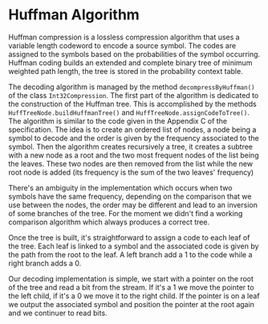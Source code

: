 # Huffman Algorithm #

Huffman compression is a lossless compression algorithm that uses a variable length codeword to encode a source symbol. The codes are assigned to the symbols based on the probabilities of the symbol occurring. Huffman coding builds an extended and complete binary tree of minimum weighted path length, the tree is stored in the probability context table.

The decoding algorithm is managed by the method `decompressByHuffman()` of the class `Int32Compression`. The first part of the algorithm is dedicated to the construction of the Huffman tree. This is accomplished by the methods `HuffTreeNode.buildHuffmanTree()` and `HuffTreeNode.assignCodeToTree()`. The algorithm is similar to the code given in the Appendix C of the specification. The idea is to create an ordered list of nodes, a node being a symbol to decode and the order is given by the frequency associated to the symbol. Then the algorithm creates recursively a tree, it creates a subtree with a new node as a root and the two most frequent nodes of the list being the leaves. These two nodes are then removed from the list while the new root node is added (its frequency is the sum of the two leaves' frequency)

There's an ambiguity in the implementation which occurs when two symbols have the same frequency, depending on the comparison that we use between the nodes, the order may be different and lead to an inversion of some branches of the tree. For the moment we didn't find a working comparison algorithm which always produces a correct tree.

Once the tree is built, it's straightforward to assign a code to each leaf of the tree. Each leaf is linked to a symbol and the associated code is given by the path from the root to the leaf. A left branch add a 1 to the code while a right branch adds a 0.

Our decoding implementation is simple, we start with a pointer on the root of the tree and read a bit from the stream. If it's a 1 we move the pointer to the left child, if it's a 0 we move it to the right child. If the pointer is on a leaf we output the associated symbol and position the pointer at the root again and we continuer to read bits.
